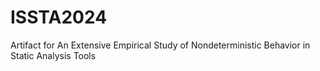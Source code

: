 # ISSTA2024
Artifact for An Extensive Empirical Study of Nondeterministic Behavior in Static Analysis Tools

